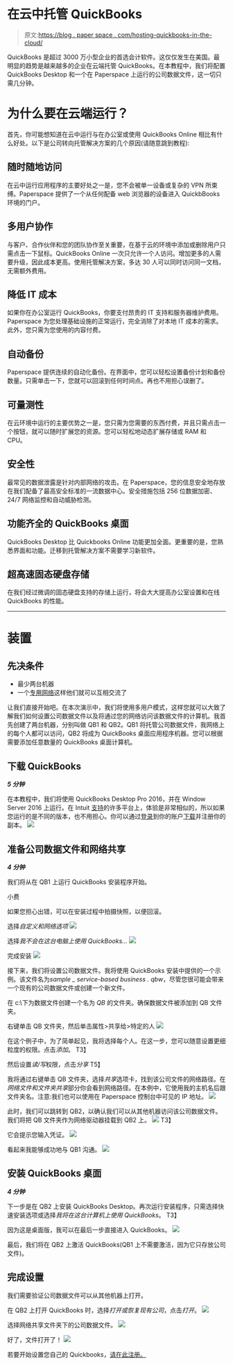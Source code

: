 # 在云中托管 QuickBooks

> 原文:[https://blog . paper space . com/hosting-quickbooks-in-the-cloud/](https://blog.paperspace.com/hosting-quickbooks-in-the-cloud/)

QuickBooks 是超过 3000 万小型企业的首选会计软件。这仅仅发生在美国。最明显的趋势是越来越多的企业在云端托管 QuickBooks。在本教程中，我们将配置 QuickBooks Desktop 和一个在 Paperspace 上运行的公司数据文件，这一切只需几分钟。

# 为什么要在云端运行？

首先，你可能想知道在云中运行与在办公室或使用 QuickBooks Online 相比有什么好处。以下是公司转向托管解决方案的几个原因(请随意跳到教程):

## 随时随地访问

在云中运行应用程序的主要好处之一是，您不会被单一设备或复杂的 VPN 所束缚。Paperspace 提供了一个从任何配备 web 浏览器的设备进入 QuickbBooks 环境的门户。

## 多用户协作

与客户、合作伙伴和您的团队协作至关重要，在基于云的环境中添加或删除用户只需点击一下鼠标。QuickBooks Online 一次只允许一个人访问。增加更多的人需要升级，因此成本更高。使用托管解决方案，多达 30 人可以同时访问同一文档，无需额外费用。

## 降低 IT 成本

如果你在办公室运行 QuickBooks，你要支付昂贵的 IT 支持和服务器维护费用。Paperspace 为您处理基础设施的正常运行，完全消除了对本地 IT 成本的需求。此外，您只需为您使用的内容付费。

## 自动备份

Paperspace 提供连续的自动化备份。在界面中，您可以轻松设置备份计划和备份数量。只需单击一下，您就可以回滚到任何时间点。再也不用担心误删了。

## 可量测性

在云环境中运行的主要优势之一是，您只需为您需要的东西付费，并且只需点击一个按钮，就可以随时扩展您的资源。您可以轻松地动态扩展存储或 RAM 和 CPU。

## 安全性

最常见的数据泄露是针对内部网络的攻击。在 Paperspace，您的信息安全地存放在我们配备了最高安全标准的一流数据中心。安全措施包括 256 位数据加密、24/7 网络监控和自动威胁检测。

## 功能齐全的 QuickBooks 桌面

QuickBooks Desktop 比 Quickbooks Online 功能更加全面。更重要的是，您熟悉界面和功能。迁移到托管解决方案不需要学习新软件。

## 超高速固态硬盘存储

在我们经过微调的固态硬盘支持的存储上运行，将会大大提高办公室设置和在线 QuickBooks 的性能。

* * *

# 装置

## 先决条件

*   最少两台机器
*   一个[专用网络](https://paperspace.zendesk.com/hc/en-us/articles/216115938-Dedicated-Private-Networks)这样他们就可以互相交流了

让我们直接开始吧。在本次演示中，我们将使用多用户模式，这样您就可以大致了解我们如何设置公司数据文件以及将通过您的网络访问该数据文件的计算机。我首先创建了两台机器，分别叫做 QB1 和 QB2。QB1 将托管公司数据文件，我网络上的每个人都可以访问，QB2 将成为 QuickBooks 桌面应用程序机器。您可以根据需要添加任意数量的 QuickBooks 桌面计算机。

## 下载 QuickBooks

***5 分钟***

在本教程中，我们将使用 QuickBooks Desktop Pro 2016，并在 Window Server 2016 上运行。在 Intuit [支持](https://community.intuit.com/articles/1364927-system-requirements-for-quickbooks-desktop-2017-and-enterprise-solutions-17-0)的许多平台上，体验是非常相似的，所以如果您运行的是不同的版本，也不用担心。你可以通过[登录](https://camps.intuit.com/app/selfservice/index.html)到你的账户[下载](https://support.quickbooks.intuit.com/Support/ProductUpdates.aspx)并注册你的副本。
![](../Images/a800253ec1aaccc5116adef590138903.png)

## 准备公司数据文件和网络共享

***4 分钟***

我们将从在 QB1 上运行 QuickBooks 安装程序开始。

小费

如果您担心出错，可以在安装过程中拍摄快照，以便回滚。

选择*自定义和网络选项*
![](../Images/bc0f44ea6ffe63093844bb227620d4c4.png)

选择*我不会在这台电脑上使用 QuickBooks...*
![](../Images/ecc16f1a9d4bb2329520fe66577ea428.png)

完成安装
![](../Images/4e5d9c0560e8451e27a6d32f154e81af.png)

接下来，我们将设置公司数据文件。我将使用 QuickBooks 安装中提供的一个示例。该文件名为*sample _ service-based business . qbw*，尽管您很可能会带来一个现有的公司数据文件或创建一个新文件。

在 c:\下为数据文件创建一个名为 *QB* 的文件夹。确保数据文件被添加到 QB 文件夹。

右键单击 QB 文件夹，然后单击属性>共享给>特定的人
![](../Images/ed25c55ff5689872319f24625441ae63.png)

在这个例子中，为了简单起见，我将选择每个人。在这一步，您可以随意设置更细粒度的权限。点击*添加*。
T3】

然后设置*读/写*权限，点击*分享*
T5】

我将通过右键单击 QB 文件夹，选择*共享*选项卡，找到该公司文件的网络路径。在*网络文件和文件夹共享*部分你会看到网络路径。在本例中，它使用我的主机名后跟文件夹名。注意:我们也可以使用在 Paperspace 控制台中可见的 IP 地址。
![](../Images/f7e2c0626cb5c00509ba6d600d64dd7e.png)

此时，我们可以跳转到 QB2，以确认我们可以从其他机器访问该公司数据文件。我们将把 QB 文件夹作为网络驱动器挂载到 QB2 上。
![](../Images/8ec5307fce4adbc7dc769ee00ed182fe.png)
T3】

它会提示您输入凭证。
![](../Images/d305031503214a2baf5a8769e4da96ed.png)

看起来我能够成功地与 QB1 沟通。
![](../Images/f8be469faeed8b5dbe6a9bf8f8b6d937.png)

## 安装 QuickBooks 桌面

***4 分钟***

下一步是在 QB2 上安装 QuickBooks Desktop。再次运行安装程序，只需选择快速安装选项或选择*我将在这台计算机上使用 QuickBooks*。
T3】

因为这是桌面版，我可以在最后一步直接进入 QuickBooks。
![](../Images/07cbe07afe509b497ce9a3d89fcb1657.png)

最后，我们将在 QB2 上激活 QuickBooks(QB1 上不需要激活，因为它只存放公司文件)。

## 完成设置

我们需要验证公司数据文件可以从其他机器上打开。

在 QB2 上打开 QuickBooks 时，选择*打开或恢复现有公司*，点击*打开*。
![](../Images/e65daa48340ede5fcfd4f6d9d58ec590.png)

选择网络共享文件夹下的公司数据文件。
![](../Images/0d5023d9a90f076d0a6c437d9fa66c90.png)

好了，文件打开了！
![](../Images/33712caee0ea94c4f8a0b6230ab7ab34.png)

若要开始设置您自己的 Quickbooks，[请在此注册。](https://www.paperspace.com/account/signup?utm-campaign=quickbooksblog)